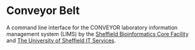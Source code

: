 # Conveyor Belt

A command line interface for the CONVEYOR laboratory information management system (LIMS) by the [Sheffield Bioinformatics Core Facility](https://sbc.shef.ac.uk/) and [The University of Sheffield IT Services](https://www.sheffield.ac.uk/it-services/research).

